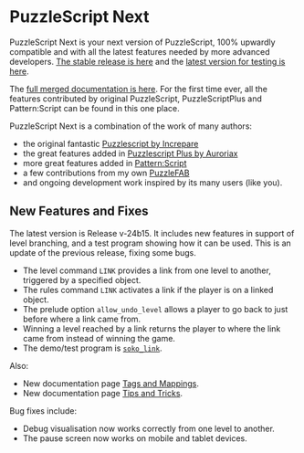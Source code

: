 # PuzzleScript Next

PuzzleScript Next is your next version of PuzzleScript, 100% upwardly compatible and with all the latest features needed by more advanced developers.
[The stable release is here](https://puzzlescriptnext.polyomino.com/) and the [latest version for testing is here](https://david-pfx.github.io/PuzzleScriptNext/src/index.html).

The [full merged documentation is here](https://david-pfx.github.io/PuzzleScriptNext/src/Documentation).
For the first time ever, all the features contributed by original PuzzleScript, PuzzleScriptPlus and Pattern:Script can be found in this one place.

PuzzleScript Next is a combination of the work of many authors:
* the original fantastic [Puzzlescript by Increpare](https://github.com/increpare/PuzzleScript)
* the great features added in [Puzzlescript Plus by Auroriax](https://github.com/Auroriax/PuzzleScriptPlus)
* more great features added in [Pattern:Script](https://clementsparrow.github.io/Pattern-Script)
* a few contributions from my own [PuzzleFAB](https://github.com/david-pfx/PuzzleFAB)
* and ongoing development work inspired by its many users (like you).

## New Features and Fixes

The latest version is Release v-24b15. 
It includes new features in support of level branching, and a test program showing how it can be used.
This is an update of the previous release, fixing some bugs.

* The level command `LINK` provides a link from one level to another, triggered by a specified object.
* The rules command `LINK` activates a link if the player is on a linked object.
* The prelude option `allow_undo_level` allows a player to go back to just before where a link came from.
* Winning a level reached by a link returns the player to where the link came from instead of winning the game.
* The demo/test program is [`soko_link`](https://david-pfx.github.io/PuzzleScriptNext/src/editor.html?demo=next/soko_link).

Also:
* New documentation page [Tags and Mappings](https://david-pfx.github.io/PuzzleScriptNext/src/Documentation/tags_and_mappings.html).
* New documentation page [Tips and Tricks](https://david-pfx.github.io/PuzzleScriptNext/src/Documentation/tips_and_tricks.html).

Bug fixes include:
* Debug visualisation now works correctly from one level to another.
* The pause screen now works on mobile and tablet devices.
